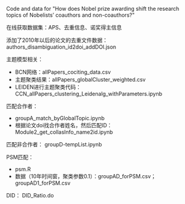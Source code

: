 Code and data for "How does Nobel prize awarding shift the research topics of Nobelists’ coauthors and non-coauthors?"

在线获取数据集：APS、去重信息、诺奖得主信息

添加了2010年以后的论文的去重文件数据：authors_disambiguation_id2doi_addDOI.json

主题模型相关：
* BCN网络：allPapers_cociting_data.csv
* 主题聚类结果：allPapers_globalCluster_weighted.csv
* LEIDEN进行主题聚类代码：CCN_allPapers_clustering_Leidenalg_withParameters.ipynb

匹配合作者：
* groupA_match_byGlobalTopic.ipynb
* 根据论文doi找合作者姓名，然后匹配ID：Module2_get_collasInfo_name2id.ipynb

匹配非合作者：
groupD-tempList.ipynb

PSM匹配：
* psm.R
* 数据（10年时间窗，聚类参数0.1）：groupAD_forPSM.csv；groupAD1_forPSM.csv
  
DID：
DID_Ratio.do
